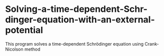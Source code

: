 # Solving-a-time-dependent-Schr-dinger-equation-with-an-external-potential
This program solves a time-dependent Schrödinger equation using Crank-Nicolson method
